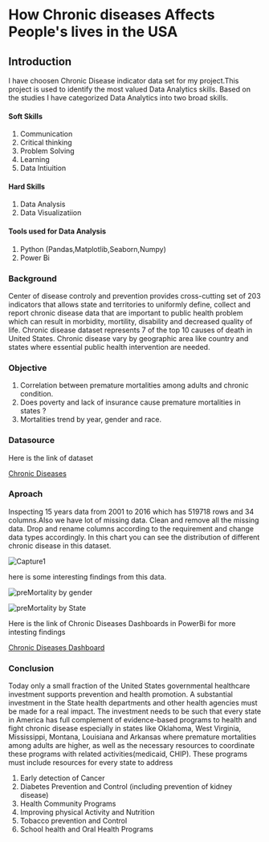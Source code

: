 # How Chronic diseases Affects People's lives in the USA

## Introduction

I have choosen Chronic Disease indicator data set for my project.This project is used to identify the most valued Data Analytics skills. Based on the studies I have categorized Data Analytics into two broad skills.

#### Soft Skills
1. Communication
2. Critical thinking
3. Problem Solving
4. Learning
5. Data Intiuition

#### Hard Skills
1. Data Analysis
2. Data Visualizatiion

#### Tools used for Data Analysis
1. Python (Pandas,Matplotlib,Seaborn,Numpy) 
2. Power Bi

### Background

Center of disease controly  and prevention provides cross-cutting set of 203 indicators that allows state and territories to uniformly define, collect and report chronic disease data that are important to public health problem which can result in morbidity, mortility, disability and decreased quality of life. Chronic disease dataset represents 7 of the top 10 causes of death in United States. Chronic disease vary by geographic area like country and states where essential public health intervention are needed.

### Objective

1. Correlation between premature mortalities among adults and chronic condition.
2. Does poverty and lack of insurance cause premature mortalities in states ?
3. Mortalities trend by year, gender and race.



### Datasource

Here is the link of dataset

[Chronic Diseases](https://chronicdata.cdc.gov/Chronic-Disease-Indicators/U-S-Chronic-Disease-Indicators-CDI-/g4ie-h725)


### Aproach

Inspecting 15 years data from 2001 to 2016 which has 519718 rows and 34 columns.Also we have lot of missing data.
Clean and remove all the missing data. Drop and rename columns according to the requirement and change data types accordingly.
In this chart you can see the distribution of different chronic disease in this dataset.

![Capture1](https://user-images.githubusercontent.com/52731910/71787872-74fbe100-2fe2-11ea-9847-930d4d50876c.PNG)

here is some interesting findings from this data.

![preMortality by gender](https://user-images.githubusercontent.com/52731910/71786631-02373980-2fd3-11ea-93ef-5bcea3641b9a.png)

![preMortality by State](https://user-images.githubusercontent.com/52731910/71787476-f13ff580-2fdd-11ea-8f58-22b7defb065f.png)


Here is the link of Chronic Diseases Dashboards in PowerBi for more intesting findings

[Chronic Diseases Dashboard](https://app.powerbi.com/view?r=eyJrIjoiYWNlMzYyYzAtYTZkNC00NDI4LTkyNzUtNWVkOTBhZTUzZDU4IiwidCI6IjEwMWRhNTg3LTE4NDMtNGY1Mi04YjhhLTE3YjA2OWM2NmQzMyIsImMiOjJ9)

### Conclusion 

Today only a small fraction of the United States governmental healthcare investment supports prevention and health promotion. A substantial investment in the State health departments and other health agencies must be made for a real impact. The investment needs to be such that every state in America has full complement of evidence-based programs to health and fight chronic disease especially in states like Oklahoma, West Virginia, Mississippi, Montana, Louisiana and Arkansas where premature mortalities among adults are higher, as well as the necessary resources to coordinate these programs with related activities(medicaid, CHIP). These programs must include resources for every state to address
1. Early detection of Cancer
2. Diabetes Prevention and Control (including prevention of kidney disease)
3. Health Community Programs
4. Improving physical Activity and Nutrition
5. Tobacco prevention and Control
6. School health and Oral Health Programs

